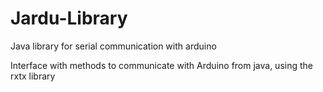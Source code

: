 # Jardu-Library
Java library for serial communication with arduino


Interface with methods to communicate with Arduino from java, using the rxtx library
